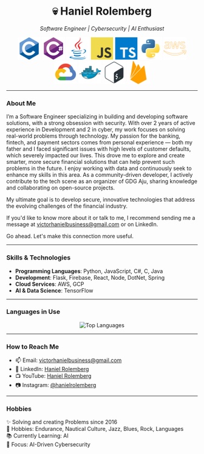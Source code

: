 <h1 align="center">💀 Haniel Rolemberg</h1>
<p align="center">
    <i>Software Engineer | Cybersecurity | AI Enthusiast </i>
</p>

<div align="center">
    <img src="https://github.com/devicons/devicon/blob/master/icons/c/c-original.svg" width="60" alt="C logo"/>
    <img src="https://github.com/devicons/devicon/blob/master/icons/csharp/csharp-original.svg" width="60" alt="C# logo"/>
    <img src="https://github.com/devicons/devicon/blob/master/icons/java/java-original.svg" width="60" alt="Java logo"/>
    <img src="https://github.com/devicons/devicon/blob/master/icons/javascript/javascript-original.svg" width="60" alt="JavaScript logo"/>
    <img src="https://github.com/devicons/devicon/blob/master/icons/typescript/typescript-original.svg" width="60" alt="TypeScript logo"/>
    <img src="https://github.com/devicons/devicon/blob/master/icons/python/python-original.svg" width="60" alt="Python logo"/>
    <img src="https://github.com/devicons/devicon/blob/master/icons/amazonwebservices/amazonwebservices-line-wordmark.svg" width="60" alt="AWS logo"/>
    <img src="https://github.com/devicons/devicon/blob/master/icons/googlecloud/googlecloud-original.svg" width="60" alt="GCP logo"/>
    <img src="https://github.com/devicons/devicon/blob/master/icons/docker/docker-original.svg" width="60" alt="Docker logo"/>
    <img src="https://github.com/devicons/devicon/blob/master/icons/bash/bash-original.svg" width="60" alt="Bash logo"/>
    <img src="https://github.com/devicons/devicon/blob/master/icons/firebase/firebase-plain.svg" width="60" alt="Firebase logo"/>
</div>

---

### About Me

I’m a Software Engineer specializing in building and developing software solutions, with a strong obsession with security. With over 2 years of active experience in Development and 2 in cyber, my work focuses on solving real-world problems through technology. My passion for the banking, fintech, and payment sectors comes from personal experience — both my father and I faced significant issues with high levels of customer defaults, which severely impacted our lives. This drove me to explore and create smarter, more secure financial solutions that can help prevent such problems in the future. I enjoy working with data and continuously seek to enhance my skills in this area. As a community-driven developer, I actively contribute to the tech scene as an organizer of GDG Aju, sharing knowledge and collaborating on open-source projects.

My ultimate goal is to develop secure, innovative technologies that address the evolving challenges of the financial industry.

If you'd like to know more about it or talk to me, I recommend sending me a message at victorhanielbusiness@gmail.com or on LinkedIn.

Go ahead. Let's make this connection more useful.

---

### Skills & Technologies
- **Programming Languages**: Python, JavaScript, C#, C, Java
- **Development**: Flask, Firebase, React, Node, DotNet, Spring
- **Cloud Services**: AWS, GCP
- **AI & Data Science**: TensorFlow

---

### Languages in Use
<div align="center">
    <img src="https://github-readme-stats-git-masterrstaa-rickstaa.vercel.app/api/top-langs/?username=hanielrolemberg&layout=compact" alt="Top Languages" />
</div>

---

### How to Reach Me
- 📫 Email: [victorhanielbusiness@gmail.com](mailto:victorhanielbusiness@gmail.com)
- 💼 LinkedIn: [Haniel Rolemberg](https://www.linkedin.com/in/hanielrolemberg/)
- 📺 YouTube: [Haniel Rolemberg](https://www.youtube.com/@hanielrolemberg)
- 📷 Instagram: [@hanielrolemberg](https://www.instagram.com/hanielrolemberg/)

---

### Hobbies
✨ Solving and creating Problems since 2016  
🎲 Hobbies: Endurance, Nautical Culture, Jazz, Blues, Rock, Languages  
📚 Currently Learning: AI  
🎯 Focus: AI-Driven Cybersecurity
